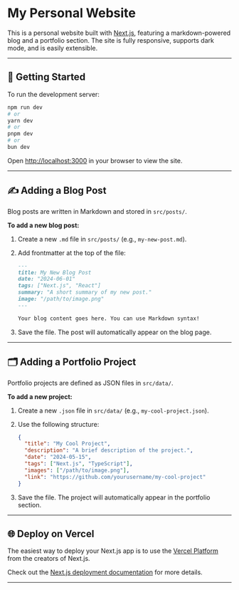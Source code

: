 # My Personal Website

This is a personal website built with [Next.js](https://nextjs.org), featuring a markdown-powered blog and a portfolio section. The site is fully responsive, supports dark mode, and is easily extensible.

---

## 🚀 Getting Started

To run the development server:

```bash
npm run dev
# or
yarn dev
# or
pnpm dev
# or
bun dev
```

Open [http://localhost:3000](http://localhost:3000) in your browser to view the site.

---

## ✍️ Adding a Blog Post

Blog posts are written in Markdown and stored in `src/posts/`.

**To add a new blog post:**
1. Create a new `.md` file in `src/posts/` (e.g., `my-new-post.md`).
2. Add frontmatter at the top of the file:

   ```markdown
   ---
   title: My New Blog Post
   date: "2024-06-01"
   tags: ["Next.js", "React"]
   summary: "A short summary of my new post."
   image: "/path/to/image.png"
   ---
   
   Your blog content goes here. You can use Markdown syntax!
   ```

3. Save the file. The post will automatically appear on the blog page.

---

## 🗂️ Adding a Portfolio Project

Portfolio projects are defined as JSON files in `src/data/`.

**To add a new project:**
1. Create a new `.json` file in `src/data/` (e.g., `my-cool-project.json`).
2. Use the following structure:

   ```json
   {
     "title": "My Cool Project",
     "description": "A brief description of the project.",
     "date": "2024-05-15",
     "tags": ["Next.js", "TypeScript"],
     "images": ["/path/to/image.png"],
     "link": "https://github.com/yourusername/my-cool-project"
   }
   ```

3. Save the file. The project will automatically appear in the portfolio section.

---

## 🌐 Deploy on Vercel

The easiest way to deploy your Next.js app is to use the [Vercel Platform](https://vercel.com/new?utm_medium=default-template&filter=next.js&utm_source=create-next-app&utm_campaign=create-next-app-readme) from the creators of Next.js.

Check out the [Next.js deployment documentation](https://nextjs.org/docs/app/building-your-application/deploying) for more details.

---
